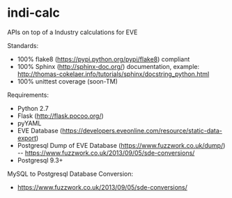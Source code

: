 # indi-calc
APIs on top of a Industry calculations for EVE

Standards:
- 100% flake8 (https://pypi.python.org/pypi/flake8) compliant
- 100% Sphinx (http://sphinx-doc.org/) documentation, example: http://thomas-cokelaer.info/tutorials/sphinx/docstring_python.html
- 100% unittest coverage (soon-TM)

Requirements:
- Python 2.7
- Flask (http://flask.pocoo.org/)
- pyYAML
- EVE Database (https://developers.eveonline.com/resource/static-data-export)
- Postgresql Dump of EVE Database (https://www.fuzzwork.co.uk/dump/) -- https://www.fuzzwork.co.uk/2013/09/05/sde-conversions/
- Postgresql 9.3+

MySQL to Postgresql Database Conversion:
- https://www.fuzzwork.co.uk/2013/09/05/sde-conversions/